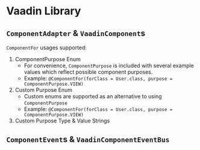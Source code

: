 # Vaadin Library

## `ComponentAdapter` & `VaadinComponent`s

`ComponentFor` usages supported:
1. ComponentPurpose Enum
    * For convenience, `ComponentPurpose` is included with several example values which reflect possible component purposes.
    * Example: `@ComponentFor(forClass = User.class, purpose = ComponentPurpose.VIEW)`
1. Custom Purpose Enum
    * Custom enums are supported as an alternative to using `ComponentPurpose`
    * Example: `@ComponentFor(forClass = User.class, purpose = ComponentPurpose.VIEW)`
1. Custom Purpose Type & Value Strings

## `ComponentEvent`s & `VaadinComponentEventBus`
